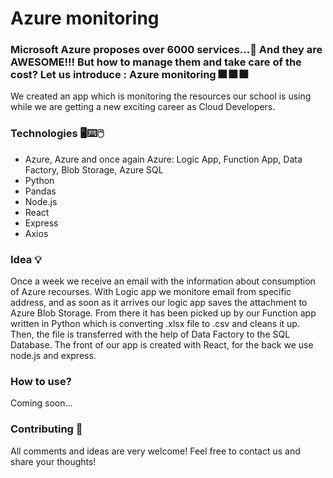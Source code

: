 # Azure monitoring
### Microsoft Azure proposes over 6000 services...:eyes: And they are AWESOME!!! But how to manage them and take care of the cost? Let us introduce : Azure monitoring :fireworks: :fireworks: :fireworks:  

We created an app which is monitoring the resources our school is using while we are getting a new exciting career as Cloud Developers.
### Technologies  🖥️⌨️🖱️
- Azure, Azure and once again Azure: Logic App, Function App, Data Factory, Blob Storage, Azure SQL
- Python
- Pandas
- Node.js
- React
- Express
- Axios

### Idea :bulb: 
Once a week we receive an email with the information about consumption of Azure recourses. With Logic app we monitore email from specific address, and as soon as it arrives our logic app saves the attachment to Azure Blob Storage. From there it has been picked up by our Function app written in Python which is converting .xlsx file to .csv and cleans it up. Then, the file is transferred with the help of Data Factory to the SQL Database. 
The front of our app is created with React, for the back we use node.js and express. 

### How to use?
Coming soon...


### Contributing 🥰
All comments and ideas are very welcome! Feel free to contact us and share your thoughts! 